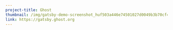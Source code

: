 ```yaml
---
project-title: Ghost
thumbnail: /img/gatsby-demo-screenshot_huf503a446e74501027d0049b3b70cf420_364260_1280x0_resize_q100_h2_box_3.webp
link: https://gatsby.ghost.org
---
```


